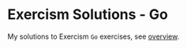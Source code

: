 # Exercism Solutions - Go

My solutions to Exercism `Go` exercises, see [overview](https://exercism.org/tracks/go).
